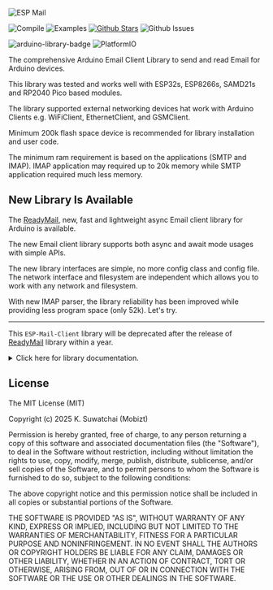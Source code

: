 ![ESP Mail](https://raw.githubusercontent.com/mobizt/ESP-Mail-Client/master/media/images/esp-mail-client.svg)


![Compile](https://github.com/mobizt/ESP-Mail-Client/actions/workflows/compile_library.yml/badge.svg) ![Examples](https://github.com/mobizt/ESP-Mail-Client/actions/workflows/compile_examples.yml/badge.svg) [![Github Stars](https://img.shields.io/github/stars/mobizt/ESP-Mail-Client?logo=github)](https://github.com/mobizt/ESP-Mail-Client/stargazers) ![Github Issues](https://img.shields.io/github/issues/mobizt/ESP-Mail-Client?logo=github)

![arduino-library-badge](https://www.ardu-badge.com/badge/ESP%20Mail%20Client.svg) ![PlatformIO](https://badges.registry.platformio.org/packages/mobizt/library/ESP%20Mail%20Client.svg)


The comprehensive Arduino Email Client Library to send and read Email for Arduino devices. 

This library was tested and works well with ESP32s, ESP8266s, SAMD21s and RP2040 Pico based modules.

The library supported external networking devices hat work with Arduino Clients e.g. WiFiClient, EthernetClient, and GSMClient.

Minimum 200k flash space device is recommended for library installation and user code.

The minimum ram requirement is based on the applications (SMTP and IMAP). IMAP application may required up to 20k memory while SMTP application required much less memory.

## New Library Is Available

The [ReadyMail](https://github.com/mobizt/ReadyMail), new, fast and lightweight async Email client library for Arduino is available. 

The new Email client library supports both async and await mode usages with simple APIs.

The new library interfaces are simple, no more config class and config file. The network interface and filesystem are independent which allows you to work with any network and filesystem.

With new IMAP parser, the library reliability has been improved while providing less program space (only 52k). Let's try.

---

This `ESP-Mail-Client` library will be deprecated after the release of [ReadyMail](https://github.com/mobizt/ReadyMail) library within a year.

<details>
<summary>Click here for library documentation.</summary>

## Table of Contents


1. [Features](#features)
2. [Supported Devices](#supported-devices)
3. [Prerequisites](#prerequisites)
    1. [Gmail SMTP and IMAP required App Passwords to sign in](#gmail-smtp-and-imap-required-app-passwords-to-sign-in)
    2. [PlatformIO IDE Compile Options](#platformio-ide-compile-options)
    3. [Third party SD library must be removed](#third-party-sd-library-must-be-removed)
    4. [SdFat conflicts in ESP8266 and must be removed](#sdfat-conflicts-in-esp8266-and-must-be-removed)
    5. [ESP32 and ESP8266 SDKs](#esp32-and-esp8266-sdks)
    6. [RP2040 Arduino SDK](#rp2040-arduino-sdk)
4. [Library Instalation](#library-instalation)
    1. [Using Library Manager](#using-library-manager)
    2. [Manual installation](#manual-installation)
5. [Memory Options](#memory-options)
    1. [Memory Options for ESP8266](#memory-options-for-esp8266)
    2. [Arduino IDE](#arduino-ide)
    3. [PlatformIO IDE](#platformio-ide)
    4. [ESP8266 and SRAM/PSRAM Chip connection](#esp8266-and-srampsram-chip-connection)
    5. [Memory Options for ESP32](#memory-options-for-esp32)
    6. [Arduino IDE](#arduino-ide-1)
    7. [PlatformIO IDE](#platformio-ide-1)
6. [Library Build Options](#library-build-options)
    1. [Predefined Options](#predefined-options)
    2. [Optional Options](#optional-options)
7. [Usage](#usage)
    1. [Send Email message](#send-email-message)
    2. [Read Email message](#read-email-message)
    3. [Get Incoming Message Notification and Reading](#get-incoming-message-notification-and-reading)
    4. [Sending Custom IMAP commands](#sending-custom-imap-commands)
    5. [Using TCP session KeepAlive in ESP8266 and ESP32](#using-tcp-session-keepalive-in-esp8266-and-esp32)
    6. [Use external Arduino Clients interfaces](#use-external-arduino-clients-interfaces)
    7. [TTGO T-A7670 LTE with TinyGSM](#ttgo-t-a7670-lte-with-tinygsm)
    8. [ESP32 and W5500](#esp32-and-w5500)
8. [Sponsors](#sponsors)
9. [License](#license)



## Features

* Supports sending Email with attachments.
* Supports reading the message and listening the mailbox changes.
* Supports custom SMTP and IMAP commands.
* Supports PLAIN, LOGIN and XOAUTH2 authentication mechanisms.
* Supports standard ports and user defined ports.
* Supports STARTTLS for both SMTP and IMAP.
* Supports TCP session reusage.
* Supports the content encodings e.g. quoted-printable and base64.
* Supports the content decodings e.g. base64, UTF-8, UTF-7, quoted-printable, ISO-8859-1 (latin1) and ISO-8859-11 (Thai).
* Supports embedded contents e.g. inline images, attachments, parallel media attachments and RFC822 message.
* Supports IMAP MIME data stream callback for external reader.
* supports IMAP custom character decoding callback based on the character set.
* Support full debuging.
* Support on-board or native networking (WiFi and Ethernet) and external networking (WiFi, Ethernet and GSM) via external basic WiFiClient, EthernetClient and GSMClient.
* Supports TinyGSM library integration.




## Supported Devices

This following devices are supported.

 * ESP8266 MCUs based boards
 * ESP32 MCUs based boards
 * Arduino MKR WiFi 1010
 * Arduino MKR 1000 WIFI
 * Arduino Nano 33 IoT
 * Arduino MKR Vidor 4000
 * Raspberry Pi Pico (RP2040)
 * Arduino UNO R4 WiFi (Renesas).
 * LAN8720 Ethernet PHY
 * TLK110 Ethernet PHY
 * IP101 Ethernet PHY
 * ENC28J60 SPI Ethernet module
 * W5100 SPI Ethernet module
 * W5500 SPI Ethernet module
 * SIMCom Modules with TinyGSMClient



## Prerequisites


### Gmail SMTP and IMAP required App Passwords to sign in

From May 30, 2022, Google no longer supports the use of third-party apps or devices which ask you to sign in to your  GoogleAccount using only your username and password.

This means the Gmail account credentials i.e. account Email and account password can't be used to sign in with Google SMTP and IMAP servers. This prevents the third party apps hack to Gmail user account.

To use Gmail with this library, you need to use App Passwords instead.

For setting up the App Passwords, please read [here](https://support.google.com/accounts/answer/185833).

After you created App Password, you can use Gmail Email address and App Password created to sign in as the following.

```cpp
config.login.email = "<your email>";
config.login.password = "<your app password>";
```
 

### PlatformIO IDE Compile Options

For Arduino Nano RP2040 Connect board, using PlatformIO IDE, to prevent the compile error due to wrong headers compilation, please set the lib_ldf_mode in platformio.ini as this.

```ini
lib_ldf_mode = chain+
```

### Third party SD library must be removed

In Arduino IDE, all third party SD libraries installed in libraries folder must be reboved.

The Core SD library was used instead of third party SD libraries.

### SdFat conflicts in ESP8266 and must be removed

The [SdFat](https://github.com/greiman/SdFat) is already implemented as wrapper class in ESP8266 core library.

For Arduino IDE, the SdFat library should be removed from libraries folder when you compile this library for ESP8266 because of conclicts with core library SDFS.h.


### ESP32 and ESP8266 SDKs

For Espressif's ESP32 and ESP8266 based boards, this library requires Arduino's ESP32 or ESP8266 Core SDK to be installed.

The latest Core SDK is recommended. For ESP8266, the Core SDK version 3.x.x or later is recommended.

The ESP8266 Core SDK version 2.5.x and earlier are not supported.

For ESP32, the Core SDK version 2.0.4 or later is recommended.

The ESP32 Core SDK version 1.0.4 and earlier are not supported.


### RP2040 Arduino SDK

For Arduino IDE, the Arduino-Pico SDK can be installed from Boards Manager by searching pico and choose Raspberry Pi Pico/RP2040 to install.

For PlatformIO, the Arduino-Pico SDK can be installed via platformio.ini

```ini
[env:rpipicow]
platform = https://github.com/maxgerhardt/platform-raspberrypi.git
board = rpipicow
framework = arduino
board_build.core = earlephilhower
monitor_speed = 115200
board_build.filesystem_size = 1m
```

See this Arduino-Pico SDK [documentation](https://arduino-pico.readthedocs.io/en/latest/) for more information.


### Library integration causes ESP_SSLClient compilation issue

This library included the `SSL Client` library called [`ESP_SSLClient`](https://github.com/mobizt/FirebaseClient/tree/main/src/client/SSLClient).

When this library was used together with my other libraries e.g. [FirebaseClient](https://github.com/mobizt/FirebaseClient), [Firebase-ESP-Client](https://github.com/mobizt/Firebase-ESP-Client), [Firebase-ESP32](https://github.com/mobizt/Firebase-ESP32) and [Firebase-ESP8266](https://github.com/mobizt/Firebase-ESP8266) which come with built-in `ESP_SSLClient` library, the Arduino IDE compilation error will be occurred. You have to remove the folder `src/client/SSLClient` in the subsequent included library. 

For example if `FirebaseClient.h` was included after `ESP_Mail_Client.h`, the folder [`src/client/SSLClient`](https://github.com/mobizt/FirebaseClient/tree/master/src/client/SSLClient) in the `FirebaseClient` library installation folder should be removed.


### Microsoft's OneDrive issue

You cannot install any Arduino libraries in the `Microsoft's OneDrive` folders. You should remove the Documents folder which contains the Arduino's libraries folder, from the `Microsoft's OneDrive`.


## Library Instalation


### Using Library Manager

At Arduino IDE, go to menu **Sketch** -> **Include Library** -> **Manage Libraries...**

In Library Manager Window, search **"ESP Mail Client"** in the search form then select **"ESP Mail Client"**. 

Click **"Install"** button.


For PlatformIO IDE.

Go to **PIO Home** -> **Libraries** -> **Registry** then search **ESP Mail Client**.


If you ever installed this library in Global storage in PlatformIO version prior to v2.0.0 and you have updated the PlatformIO to v2.0.0 and later, the global library installation was not available, the sources files of old library version still be able to search by the library dependency finder (LDF), you needed to remove the library from folder **C:\Users\\<UserName\>\\.platformio\lib** to prevent unexpected behavior when compile and run.



### Manual installation


Click on **Code** dropdown at the top of repository, select **Download ZIP** and save file on your computer.

From Arduino IDE, goto menu **Sketch** -> **Include Library** -> **Add .ZIP Library...** and choose **ESP-Mail-Client-master.zip** that previously downloaded.

Rename **ESP-Mail-Client-master** folder to **ESP_Mail_Client**.

Go to menu **Files** -> **Examples** -> **ESP Mail Client** and choose one from examples

In case the library compile status showed here is passing and your code compilation is error, you should check your libary installation, `platform Core SDK` installation and the library usage. You cannot install library in the cloud storage virtual folder or sandbox e.g. `Microsoft's OneDrive`.


## Memory Options


### Memory Options for ESP8266

This section is optional for memory settings in IDE.

When you update the ESP8266 Arduino Core SDK to v3.0.0, the memory can be configurable from IDE.

You can choose the Heap memory between internal and external memory chip from IDE e.g. Arduino IDE and PlatformIO on VSCode or Atom IDE.

#### Arduino IDE


For ESP8266 devices that don't have external SRAM/PSRAM chip installed, choose the MMU **option 3**, 16KB cache + 48KB IRAM and 2nd Heap (shared).

![Arduino IDE config](/media/images/ArduinoIDE.png)

For ESP8266 devices that have external 23LC1024 SRAM chip installed, choose the MMU **option 5**, 128K External 23LC1024.

![MMU VM 128K](/media/images/ESP8266_VM.png)

For ESP8266 devices that have external ESP-PSRAM64 chip installed, choose the MMU **option 6**, 1M External 64 MBit PSRAM.


#### PlatformIO IDE

The MMU options can be selected from build_flags in your project's platformio.ini file

For ESP8266 devices that don't not have external SRAM/PSRAM chip installed, add build flag as below.

```ini
[env:d1_mini]
platform = espressif8266
build_flags = -D PIO_FRAMEWORK_ARDUINO_MMU_CACHE16_IRAM48_SECHEAP_SHARED
board = d1_mini
framework = arduino
monitor_speed = 115200
```


For ESP8266 devices that have external 23LC1024 SRAM chip installed, add build flag as below.

```ini
[env:d1_mini]
platform = espressif8266
;128K External 23LC1024
build_flags = -D PIO_FRAMEWORK_ARDUINO_MMU_EXTERNAL_128K
board = d1_mini
framework = arduino
monitor_speed = 115200
```


For ESP8266 devices that have external ESP-PSRAM64 chip installed, add build flag as below.

```ini
[env:d1_mini]
platform = espressif8266
;1M External 64 MBit PSRAM
build_flags = -D PIO_FRAMEWORK_ARDUINO_MMU_EXTERNAL_1024K
board = d1_mini
framework = arduino
monitor_speed = 115200
```


#### ESP8266 and SRAM/PSRAM Chip connection

Most ESP8266 modules don't have the built-in SRAM/PSRAM on board. External memory chip connection can be done via SPI port as below.

```
23LC1024/ESP-PSRAM64                ESP8266

CS (Pin 1)                          GPIO15
SCK (Pin 6)                         GPIO14
MOSI (Pin 5)                        GPIO13
MISO (Pin 2)                        GPIO12
/HOLD (Pin 7 on 23LC1024 only)      3V3
Vcc (Pin 8)                         3V3
Vcc (Pin 4)                         GND
```

Once the external Heap memory was selected in IDE, to allow the library to use the external memory, you can set it in [**ESP_Mail_FS.h**](src/ESP_Mail_FS.h) by define this macro.


```cpp
#define ESP_MAIL_USE_PSRAM
```

This macro was defined by default when you installed or update the library.



### Memory Options for ESP32

This section is optional for memory settings in IDE.

In ESP32 module that has PSRAM installed, you can enable it and set the library to use this external memory instead.

#### Arduino IDE

To enable PSRAM in ESP32 module.

![Enable PSRAM in ESP32](/media/images/ESP32-PSRAM.png)


#### PlatformIO IDE


In PlatformIO on VSCode or Atom IDE, add the following build_flags in your project's platformio.ini file.

```ini
build_flags = -DBOARD_HAS_PSRAM -mfix-esp32-psram-cache-issue
```

As in ESP8266, once the external Heap memory was enabled in IDE, to allow the library to use the external memory, you can set it in [**ESP_Mail_FS.h**](src/ESP_Mail_FS.h) by define this macro.

```cpp
#define ESP_MAIL_USE_PSRAM
```



## Library Build Options 

The library build options are defined as preprocessor macros (`#define name`).

Some options can be disabled to reduce program space.

### Predefined Options

The predefined options that are already set in [**ESP_Mail_FS.h**](src/ESP_Mail_FS.h) are following.

```cpp
ENABLE_IMAP // For IMAP class compilation
ENABLE_SMTP // For SMTP class compilation
ENABLE_NTP_TIME // For enabling the device or library time setup from NTP server
ENABLE_ERROR_STRING // For enabling the error string from error reason
ESP_MAIL_USE_PSRAM // For enabling PSRAM support
ESP_MAIL_DEFAULT_FLASH_FS // For enabling Flash filesystem support
ESP_MAIL_DEFAULT_SD_FS // For enabling SD filesystem support 
ESP_MAIL_CARD_TYPE_SD or ESP_MAIL_CARD_TYPE_SD_MMC // The SD card type for SD filesystem
```

The Flash and SD filesystems are predefined.

SD is the default SD filesystem for all devices.

For ESP8266 and Arduino Pico, LittleFS is the default flash filesystem.

For ESP32 since v2.0.x, LittleFS is the default flash filesystem otherwise SPIFFS is the default flash filesystem.

In otherr devices, SPIFFS is the default flash filesystem.

User can change `ESP_MAIL_DEFAULT_FLASH_FS` and `ESP_MAIL_DEFAULT_SD_FS` with `ESP_MAIL_CARD_TYPE_SD` or `ESP_MAIL_CARD_TYPE_SD_MMC` defined values for other filesystems.


### Optional Options

The following options are not yet defined in [**ESP_Mail_FS.h**](src/ESP_Mail_FS.h) and can be assigned by user.

```cpp
SILENT_MODE // For silent operation (no debug printing and callback)
ESP_MAIL_ETHERNET_MODULE_LIB `"EthernetLibrary.h"` // For the Ethernet library to work with external Ethernet module
ESP_MAIL_ETHERNET_MODULE_CLASS EthernetClass // For the Ethernet class object of Ethernet library to work with external Ethernet module
ESP_MAIL_ETHERNET_MODULE_TIMEOUT 2000 // For the time out in milliseconds to wait external Ethernet module to connect to network
ENABLE_ESP8266_ENC28J60_ETH //  For ENC28J60 Ethernet module support in ESP8266
ENABLE_ESP8266_W5500_ETH // For W5500 Ethernet module support in ESP8266
ENABLE_ESP8266_W5100_ETH // For W5100 Ethernet module support in ESP8266
ESP_MAIL_DISABLE_ONBOARD_WIFI // For disabling on-board WiFI functionality in case external Client usage
ESP_MAIL_DISABLE_NATIVE_ETHERNET // For disabling native (sdk) Ethernet functionality in case external Client usage
ESP_MAIL_DISABLE_SSL // // For disabling SSL connection (also disabling TLS using STARTTLS) in MAP and SMTP application 
ESP_MAIL_DEBUG_PORT // For debug port assignment if SILENT_MODE option was not set
```


You can assign the optional build options using one of the following methods.

- By creating user config file `Custom_ESP_Mail_FS.h` in library installed folder and define these optional options.

- By adding compiler build flags with `-D name`.

In PlatformIO IDE, using `build_flags` in PlatformIO IDE's platformio.ini is more convenient 

```ini
build_flags = -D ESP_MAIL_DEBUG_PORT=Serial
              -D DISABLE_IMAP
              -D ESP_MAIL_DISABLE_ONBOARD_WIFI
```

For external Ethernet module integation used with function `setEthernetClient`, both `ESP_MAIL_ETHERNET_MODULE_LIB` and `ESP_MAIL_ETHERNET_MODULE_CLASS` should be defined.

`ESP_MAIL_ETHERNET_MODULE_LIB` is the Ethernet library name with extension (.h) and should be inside `""` or `<>` e.g. `"Ethernet.h"`.

`ESP_MAIL_ETHERNET_MODULE_CLASS` is the name of static object defined from class e.g. `Ethernet`.

`ESP_MAIL_ETHERNET_MODULE_TIMEOUT` is the time out in milliseconds to wait network connection.


For disabling predefined options instead of editing the [**ESP_Mail_FS.h**](src/ESP_Mail_FS.h) or using `#undef` in `Custom_ESP_Mail_FS.h`, you can define these build flags with these names or macros in `Custom_ESP_Mail_FS.h`.

```cpp
DISABLE_IMAP // For excluding the IMAP class compilation
DISABLE_SMTP // For excluding the SMTP class compilation
DISABLE_NTP_TIME // For disabling the NTP time setting
DISABLE_ERROR_STRING // For disabling the error string from error reason
DISABLE_PSRAM // For disabling PSRAM support
DISABLE_FLASH // For disabling flash filesystem support
DISABLE_SD // For disabling SD filesystem support

DISABLE_ALL_OPTIONS // For disabling all predefined build options above
```

Note that, `Custom_ESP_Mail_FS.h` for user config should be placed in the library install folder inside src folder.

This `Custom_ESP_Mail_FS.h` will not change or overwrite when update the library.



## Usage


See [examples folder](/examples) for all usage examples.

See [src/README.md](/src/README.md) for the functions descriptions.

The usefull blogs that described how to send and read E-mail in detail can be found here.

[ESP32 Send Emails using an SMTP Server: HTML, Text, and Attachments (Arduino IDE) by Rui and Sara from randomnerdtutorials.com](https://randomnerdtutorials.com/esp32-send-email-smtp-server-arduino-ide/)

[Receiving Emails with ESP32 using IMAP Server by Alina Mybeth from theengineeringprojects.com](https://www.theengineeringprojects.com/2022/01/receiving-emails-with-esp32-using-imap-server.html)


The following code snippet showed the minimum usage of the library.


### Send Email message

The following code will send email with image attachment.

```C++
// Include WiFi library
#include <Arduino.h>
#if defined(ESP32) || defined(ARDUINO_RASPBERRY_PI_PICO_W)
#include <WiFi.h>
#elif defined(ESP8266)
#include <ESP8266WiFi.h>
#elif  __has_include(<WiFiNINA.h>)
#include <WiFiNINA.h>
#elif __has_include(<WiFi101.h>)
#include <WiFi101.h>
#endif

// Include ESP Mail Client library (this library)
#include <ESP_Mail_Client.h>


// Declare the global used SMTPSession object for SMTP transport
SMTPSession smtp;

// Declare the global used Session_Config for user defined session credentials
Session_Config config;

// Callback function to get the Email sending status
void smtpCallback(SMTP_Status status);

void setup()
{

  Serial.begin(115200);

  WiFi.begin("<ssid>", "<password>");
  Serial.print("Connecting to Wi-Fi");
  while (WiFi.status() != WL_CONNECTED)
  {
    Serial.print(".");
    delay(300);
  }
  Serial.println();
  Serial.print("Connected with IP: ");
  Serial.println(WiFi.localIP());
  Serial.println();

  // Set the session config
  config.server.host_name = "smtp.office365.com"; // for outlook.com
  config.server.port = 587; // for TLS with STARTTLS or 25 (Plain/TLS with STARTTLS) or 465 (SSL)
  config.login.email = "your Email address"; // set to empty for no SMTP Authentication
  config.login.password = "your Email password"; // set to empty for no SMTP Authentication
  
  // For client identity, assign invalid string can cause server rejection
  config.login.user_domain = "client domain or public ip";  

  /*
   Set the NTP config time
   For times east of the Prime Meridian use 0-12
   For times west of the Prime Meridian add 12 to the offset.
   Ex. American/Denver GMT would be -6. 6 + 12 = 18
   See https://en.wikipedia.org/wiki/Time_zone for a list of the GMT/UTC timezone offsets
   */
  config.time.ntp_server = "pool.ntp.org,time.nist.gov";
  config.time.gmt_offset = 3;
  config.time.day_light_offset = 0;

  // Declare the SMTP_Message class variable to handle to message being transport
  SMTP_Message message;

  // Set the message headers
  message.sender.name = "My Mail";
  message.sender.email = "sender or your Email address";
  message.subject = "Test sending Email";
  message.addRecipient("name1", "email1");
  message.addRecipient("name2", "email2");

  message.addCc("email3");
  message.addBcc("email4");

  // Set the message content
  message.text.content = "This is simple plain text message";

  //Base64 data of image
  const char *greenImg = "iVBORw0KGgoAAAANSUhEUgAAAGQAAABkCAYAAABw4pVUAAAAoUlEQVR42u"
                         "3RAQ0AMAgAoJviyWxtAtNYwzmoQGT/eqwRQoQgRAhChCBECEKECBGCECEI"
                         "EYIQIQgRghCECEGIEIQIQYgQhCBECEKEIEQIQoQgBCFCECIEIUIQIgQhCB"
                         "GCECEIEYIQIQhBiBCECEGIEIQIQQhChCBECEKEIEQIQhAiBCFCECIEIUIQ"
                         "ghAhCBGCECEIEYIQIUKEIEQIQoQg5LoBBaDPbQYiMoMAAAAASUVORK5CYII=";

  // Declare the attachment data
  SMTP_Attachment att;

  // Set the attatchment info
  att.descr.filename = "green.png";
  att.descr.mime = "image/png";
  att.blob.data = (uint8_t *)greenImg;
  att.blob.size = strlen(greenImg);
  // Set the transfer encoding to base64
  att.descr.transfer_encoding = Content_Transfer_Encoding::enc_base64;
  // We set the content encoding to match the above greenImage data
  att.descr.content_encoding = Content_Transfer_Encoding::enc_base64;

  // Add attachment to the message
  message.addAttachment(att);

  // Set debug option
  smtp.debug(1);

  // Set the callback function to get the sending results
  smtp.callback(smtpCallback);

  // Connect to the server
  smtp.connect(&config);

  // Start sending Email and close the session
  if (!MailClient.sendMail(&smtp, &message))
    Serial.println("Error sending Email, " + smtp.errorReason());

}

void smtpCallback(SMTP_Status status)
{
 
  Serial.println(status.info());

  if (status.success())
  {
    // See example for how to get the sending result
  }
}


```


### Read Email message

The following code will read the latest email message in the "INBOX" mailbox.

```C++
// Include WiFi library
#include <Arduino.h>
#if defined(ESP32) || defined(ARDUINO_RASPBERRY_PI_PICO_W)
#include <WiFi.h>
#elif defined(ESP8266)
#include <ESP8266WiFi.h>
#elif  __has_include(<WiFiNINA.h>)
#include <WiFiNINA.h>
#elif __has_include(<WiFi101.h>)
#include <WiFi101.h>
#endif

// Include ESP Mail Client library (this library)
#include <ESP_Mail_Client.h>

// Declare the global used IMAPSession object for IMAP transport
IMAPSession imap;

// Declare the global used Session_Config for user defined session credentials
Session_Config config;

// Callback function to get the Email reading status
void imapCallback(IMAP_Status status)

void setup()
{

  Serial.begin(115200);

  WiFi.begin("<ssid>", "<password>");
  Serial.print("Connecting to Wi-Fi");
  while (WiFi.status() != WL_CONNECTED)
  {
    Serial.print(".");
    delay(300);
  }
  Serial.println();
  Serial.print("Connected with IP: ");
  Serial.println(WiFi.localIP());
  Serial.println();

  // Set the session config
  config.server.host_name = "outlook.office365.com"; //for outlook.com
  config.server.port = 993; // for SSL or 143 for Plain or TLS with STARTTLS
  config.login.email = "your Email address";
  config.login.password = "your Email password";

  // Declare the IMAP_Data object used for user defined IMAP operating options 
  // and contains the IMAP operating result
  IMAP_Data imap_data;

  
  // Set to enable the message content which will be stored in the IMAP_Data data
  imap_data.enable.html = true;
  imap_data.enable.text = true;


  // Set the debug option
  imap.debug(1);

  // Set the callback function to get message information
  imap.callback(imapCallback);


  // Connect to the server
  imap.connect(&config, &imap_data);

  // Open or select the mailbox folder to read the message
  imap.selectFolder("INBOX");


  // Define the message UID (number) which required to fetch or read the message
  // In this case we will get the UID from the max message number (lastest message)
  // then imap.getUID and imap.selectedFolder().msgCount() should be called after 
  // calling select or open the folder (mailbox).
  imap_data.fetch.uid = imap.getUID(imap.selectedFolder().msgCount());

  // Empty search criteria to disable the messsage search
  imap_data.search.criteria.clear();


  // Read the Email and close the session
  MailClient.readMail(&imap);


}


void imapCallback(IMAP_Status status)
{
    
    Serial.println(status.info());

    if (status.success())
    {
        // See example for how to get the message info 
    }
}

```


### Get Mailbox Changes Notification

See [Mailbox_Changes_Notification.ino](/examples/IMAP/Mailbox_Changes_Notification/Mailbox_Changes_Notification.ino) for the example.


### Sending Custom IMAP commands

Can't find what you want from exising IMAP functions, sending custom command was supported.

Please read the RFC 3501 and RFC 9051 documents for the details of IMAP protocol commands.

See [Custom_Command examples](/examples/IMAP/Custom_Command) for how to use.


### Using TCP session KeepAlive in ESP8266 and ESP32

The server connection will be probed at some intervals to maintain connection.

The TCP session KeepAlive can be enabled from executing `<SMTPSession>.keepAlive` or `<IMAPSession>.keepAlive` with providing TCP options as arguments, i.e.,

`tcpKeepIdleSeconds`, `tcpKeepIntervalSeconds` and `tcpKeepCount`.

Ex.

```cpp
smtp.keepAlive(5 /* tcp KeepAlive idle 5 seconds */, 5 /* tcp KeeAalive interval 5 seconds */, 1 /* tcp KeepAlive count 1 */);

imap.keepAlive(5 /* tcp KeepAlive idle 5 seconds */, 5 /* tcp KeeAalive interval 5 seconds */, 1 /* tcp KeepAlive count 1 */);

// If one of three arguments is zero, the KeepAlive will be disabled.
```

To check the KeepAlive status, use `<SMTPSession>.isKeepAlive` or `<IMAPSession>.isKeepAlive`.


For the TCP (KeepAlive) options, see [here](https://docs.espressif.com/projects/esp-idf/en/latest/esp32/api-guides/lwip.html#tcp-options).

You can check the server connecting status, by executing `<SMTPSession>.connected()` or `<IMAPSession>.connected()` which will return true when connection to the server is still alive. 


The TCP KeepAlive was currently available in ESP32 unless in ESP8266, [this ESP8266 PR #8940](https://github.com/esp8266/Arduino/pull/8940) should be merged in the [ESP8266 Arduino Core SDK](https://github.com/esp8266/Arduino/releases), i.e., it will be supported in the ESP8266 core version newer than v3.1.2.


In ESP8266 core v3.1.2 and older, the error can be occurred when executing `<SMTPSession>.keepAlive` or `<IMAPSession>.isKeepAlive` because of object slicing.


The Arduino Pico is currently not support TCP KeepAlive until it's implemented in WiFiClientSecure library as in ESP8266.

 
For External Client, this TCP KeepAlive option is not appliable and should be managed by external Client library.




### Use External Arduino Clients for External Networking Devices

This library supports external netwoking devices e.g. WiFi modules, Ethernet modules and GSM modules that connected to the Arduino device via communication ports e.g. SPI and Serial, through the Arduino Clients (driver) for those networking devices e.g. WiFiClient, EthernetClient and GSMClient.

Since v3.4.0, the Arduino Clients can be used with this library without additional external SSL Client required.

No additional setup needed, only pass the Arduino Client to the function `setClient` or pass the TinyGSMClient and TinyGSM modem to the function `setGSMClient` or pass the Ethernet client and mac address to the function `setEthernetClient`.

Two callback functions are required (except for `setGSMClient` and `setEthernetClient`) for network connection (with disconnection) and sending connecting status back to the Mail Client.

If device has on-board WiFi and supports native (SDK) Ethernet, these two native networks will be auto detectd and used.

If you don't want to let `ESP Mail Client` library to use the native networking and use external networking devices using Arduino Clients instead, the following build flags or macros should be defined in `Custom_ESP_Mail_FS.h`.

```cpp
ESP_MAIL_DISABLE_ONBOARD_WIFI

ESP_MAIL_DISABLE_NATIVE_ETHERNET
```

See [External Client Examples](/examples/SMTP/External_Client) for more external Client usage.


#### TTGO T-A7670 LTE with TinyGSM

The following example showed how to use TTGO T-A7670 with `GSMClient` to connect to SMTP server.

To allow TinyGSM library integration, the following build flag or macro should be defined in `Custom_ESP_Mail_FS.h`.

```cpp
TINY_GSM_MODEM_SIM7600
```

See the TinyGSM documentation and example for other SIMCom modules definition.


```cpp

// For TTGO T-A7670
#define TINY_GSM_MODEM_SIM7600 // SIMA7670 Compatible with SIM7600 AT instructions

// Set serial for debug console (to the Serial Monitor, default speed 115200)
#define SerialMon Serial

// Set serial for AT commands (to the module)
// Use Hardware Serial on Mega, Leonardo, Micro
#define SerialAT Serial1

// See all AT commands, if wanted
// #define DUMP_AT_COMMANDS

// Define the serial console for debug prints, if needed
#define TINY_GSM_DEBUG SerialMon

#define TINY_GSM_USE_GPRS true
#define TINY_GSM_USE_WIFI false

// set GSM PIN, if any
#define GSM_PIN ""

// Your GPRS credentials, if any
const char apn[] = "YourAPN";
const char gprsUser[] = "";
const char gprsPass[] = "";


#define uS_TO_S_FACTOR 1000000ULL // Conversion factor for micro seconds to seconds
#define TIME_TO_SLEEP 600         // Time ESP32 will go to sleep (in seconds)

#define UART_BAUD 115200
#define PIN_DTR 25
#define PIN_TX 26
#define PIN_RX 27
#define PWR_PIN 4
#define BAT_ADC 35
#define BAT_EN 12
#define PIN_RI 33
#define PIN_DTR 25
#define RESET 5

#define SD_MISO 2
#define SD_MOSI 15
#define SD_SCLK 14
#define SD_CS 13


#include <ESP_Mail_Client.h>
#include <TinyGsmClient.h>


TinyGsm modem(SerialAT);

TinyGsmClient gsm_client(modem); // basic non-secure client

SMTPSession smtp;

// Callback function to get the Email sending status
void smtpCallback(SMTP_Status status);

void setup()
{

  SerialMon.begin(115200);
  
  // Set debug option
  smtp.debug(1);

  // Set the callback function to get the sending results
  smtp.callback(smtpCallback);

  delay(10);
  pinMode(BAT_EN, OUTPUT);
  digitalWrite(BAT_EN, HIGH);

  // A7670 Reset
  pinMode(RESET, OUTPUT);
  digitalWrite(RESET, LOW);
  delay(100);
  digitalWrite(RESET, HIGH);
  delay(3000);
  digitalWrite(RESET, LOW);

  pinMode(PWR_PIN, OUTPUT);
  digitalWrite(PWR_PIN, LOW);
  delay(100);
  digitalWrite(PWR_PIN, HIGH);
  delay(1000);
  digitalWrite(PWR_PIN, LOW);

  DBG("Wait...");

  delay(3000);

  SerialAT.begin(UART_BAUD, SERIAL_8N1, PIN_RX, PIN_TX);

  // Restart takes quite some time
  // To skip it, call init() instead of restart()
  DBG("Initializing modem...");
  if (!modem.init())
  {
    DBG("Failed to restart modem, delaying 10s and retrying");
    return;
  }

  /*
  2 Automatic
  13 GSM Only
  14 WCDMA Only
  38 LTE Only
  */
  modem.setNetworkMode(38);
  if (modem.waitResponse(10000L) != 1)
  {
    DBG(" setNetworkMode faill");
  }

  String name = modem.getModemName();
  DBG("Modem Name:", name);

  String modemInfo = modem.getModemInfo();
  DBG("Modem Info:", modemInfo);

  Session_Config config;

  config.server.host_name = SMTP_HOST;
  config.server.port = SMTP_PORT;
  config.login.email = AUTHOR_EMAIL;
  config.login.password = AUTHOR_PASSWORD;
  config.login.user_domain = F("127.0.0.1");

  // Declare the SMTP_Message class variable to handle to message being transport
  SMTP_Message message;

  // Set the message headers
  message.sender.name = F("ESP Mail");
  message.sender.email = AUTHOR_EMAIL;
  message.subject = F("Test sending plain text Email using GSM module");
  message.addRecipient(F("Someone"), RECIPIENT_EMAIL);

  // Set the message content
  message.text.content = "This is simple plain text message";
 
  // Set debug option
  smtp.debug(1);

  // Set the callback function to get the sending results
  smtp.callback(smtpCallback);

  smtp.setGSMClient(&gsm_client, &modem, GSM_PIN, apn, gprsUser, gprsPass);

  // Connect to the server with the defined session and options
  smtp.connect(&config);

  // Start sending Email and close the session
  if (!MailClient.sendMail(&smtp, &message))
    Serial.println("Error sending Email, " + smtp.errorReason());
}

void loop()
{
}

void smtpCallback(SMTP_Status status)
{
 
  Serial.println(status.info());

  if (status.success())
  {
    // See example for how to get the sending result
  }
}

```

#### ESP32 and W5500

The below example will use ESP32 and W5500 and Ethernet client library to connect to SMTP server


```cpp

#include <Ethernet.h>

#include <ESP_Mail_Client.h>

#define WIZNET_RESET_PIN 26 // Connect W5500 Reset pin to GPIO 26 of ESP32
#define WIZNET_CS_PIN 5     // Connect W5500 CS pin to GPIO 5 of ESP32
#define WIZNET_MISO_PIN 19  // Connect W5500 MISO pin to GPIO 19 of ESP32
#define WIZNET_MOSI_PIN 23  // Connect W5500 MOSI pin to GPIO 23 of ESP32
#define WIZNET_SCLK_PIN 18  // Connect W5500 SCLK pin to GPIO 18 of ESP32


uint8_t Eth_MAC[] = {0x02, 0xF0, 0x0D, 0xBE, 0xEF, 0x01};

SMTPSession smtp;

EthernetClient eth_client;

void smtpCallback(SMTP_Status status);

void setup()
{
    Serial.begin(115200);

    config.server.host_name = "smtp.gmail.com"; //for gmail.com
    config.server.port = 587; // requires connection upgrade via STARTTLS
    config.login.email = "your Email address"; //set to empty for no SMTP Authentication
    config.login.password = "your Email password"; //set to empty for no SMTP Authentication
    config.login.user_domain = "client domain or ip e.g. mydomain.com";

    // Declare the SMTP_Message class variable to handle to message being transport
    SMTP_Message message;

    // Set the message headers
    message.sender.name = "My Mail";
    message.sender.email = "sender or your Email address";
    message.subject = "Test sending Email";
    message.addRecipient("name1", "email1");
    message.addRecipient("name2", "email2");

    message.addCc("email3");
    message.addBcc("email4");

    // Set the message content
    message.text.content = "This is simple plain text message";

    smtp.setEthernetClient(&eth_client, Eth_MAC, WIZNET_CS_PIN, WIZNET_RESET_PIN); 

    // Set debug option
    smtp.debug(1);
    
    // Set the callback function to get the sending results
    smtp.callback(smtpCallback);

    // Connect to the server with the defined session and options
    smtp.connect(&config);

    // Start sending Email and close the session
    if (!MailClient.sendMail(&smtp, &message))
      Serial.println("Error sending Email, " + smtp.errorReason());
  
}

void smtpCallback(SMTP_Status status)
{
 
  Serial.println(status.info());

  if (status.success())
  {
    // See example for how to get the sending result
  }
}

```


</details>

## License

The MIT License (MIT)

Copyright (c) 2025 K. Suwatchai (Mobizt)


Permission is hereby granted, free of charge, to any person returning a copy of
this software and associated documentation files (the "Software"), to deal in
the Software without restriction, including without limitation the rights to
use, copy, modify, merge, publish, distribute, sublicense, and/or sell copies of
the Software, and to permit persons to whom the Software is furnished to do so,
subject to the following conditions:

The above copyright notice and this permission notice shall be included in all
copies or substantial portions of the Software.

THE SOFTWARE IS PROVIDED "AS IS", WITHOUT WARRANTY OF ANY KIND, EXPRESS OR
IMPLIED, INCLUDING BUT NOT LIMITED TO THE WARRANTIES OF MERCHANTABILITY, FITNESS
FOR A PARTICULAR PURPOSE AND NONINFRINGEMENT. IN NO EVENT SHALL THE AUTHORS OR
COPYRIGHT HOLDERS BE LIABLE FOR ANY CLAIM, DAMAGES OR OTHER LIABILITY, WHETHER
IN AN ACTION OF CONTRACT, TORT OR OTHERWISE, ARISING FROM, OUT OF OR IN
CONNECTION WITH THE SOFTWARE OR THE USE OR OTHER DEALINGS IN THE SOFTWARE.